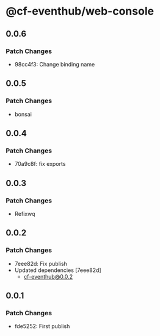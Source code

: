 # @cf-eventhub/web-console

## 0.0.6

### Patch Changes

- 98cc4f3: Change binding name

## 0.0.5

### Patch Changes

- bonsai

## 0.0.4

### Patch Changes

- 70a9c8f: fix exports

## 0.0.3

### Patch Changes

- Refixwq

## 0.0.2

### Patch Changes

- 7eee82d: Fix publish
- Updated dependencies [7eee82d]
  - cf-eventhub@0.0.2

## 0.0.1

### Patch Changes

- fde5252: First publish
